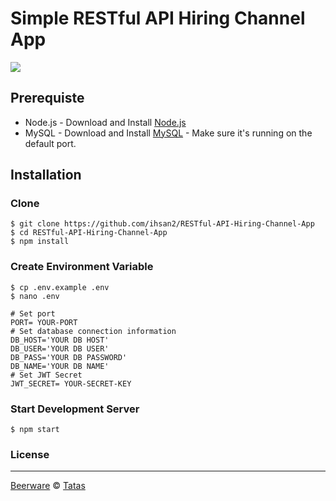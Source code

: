 # Simple RESTful API Hiring Channel App
![](https://img.shields.io/badge/Dependencies-Express-green.svg)


## Prerequiste
- Node.js - Download and Install [Node.js](https://nodejs.org/en/)
- MySQL - Download and Install [MySQL](https://www.mysql.com/downloads/) - Make sure it's running on the default port.  

## Installation
### Clone
```
$ git clone https://github.com/ihsan2/RESTful-API-Hiring-Channel-App
$ cd RESTful-API-Hiring-Channel-App
$ npm install
```

### Create Environment Variable
```
$ cp .env.example .env
$ nano .env
```

```
# Set port
PORT= YOUR-PORT
# Set database connection information
DB_HOST='YOUR DB HOST'
DB_USER='YOUR DB USER'
DB_PASS='YOUR DB PASSWORD'
DB_NAME='YOUR DB NAME'
# Set JWT Secret
JWT_SECRET= YOUR-SECRET-KEY
```
### Start Development Server
```
$ npm start
```

### License
----

[Beerware](https://en.wikipedia.org/wiki/Beerware "Beerware") © [Tatas](https://github.com/tatasfachrul "Tatas")

